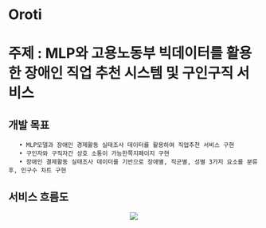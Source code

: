 # Oroti
# 주제 : MLP와 고용노동부 빅데이터를 활용한 장애인 직업 추천 시스템 및 구인구직 서비스
   ##  개발 목표
       • MLP모델과 장애인 경제활동 실태조사 데이터를 활용하여 직업추천 서비스 구현
       • 구인자와 구직자간 상호 소통이 가능한쪽지페이지 구현
       • 장애인 결제활동 실태조사 데이터를 기반으로 장애별, 직군별, 성별 3가지 요소를 분류 후, 인구수 차트 구현    
      
   ## 서비스 흐름도
   <p align="center">
  <img src="[이미지URL](https://github.com/2021-SMHRD-KDT-BigData-17/Oroti/assets/127484518/d9082210-d3c9-4f57-9313-f01322021ef6)">
   </p>
      
